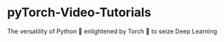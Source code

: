 # pyTorch-Video-Tutorials
The versatility of Python :snake: enlightened by Torch :flashlight: to seize Deep Learning
